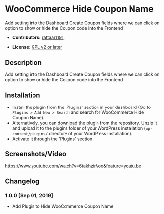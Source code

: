 # WooCommerce Hide Coupon Name #

Add setting into the Dashboard Create Coupon fields where we can click on option to show or hide the Coupon code into the Frontend


* **Contributors:** [raftaar1191](http://profiles.wordpress.org/raftaar1191),


* **License:** [GPL v2 or later]( http://www.gnu.org/licenses/gpl-2.0.html)

## Description ##

Add setting into the Dashboard Create Coupon fields where we can click on option to show or hide the Coupon code into the Frontend

## Installation ##

* Install the plugin from the 'Plugins' section in your dashboard (Go to `Plugins > Add New > Search` and search for WooCommerce Hide Coupon Name).
* Alternatively, you can [download](http://downloads.wordpress.org/plugin/woocommerce-hide-coupon-name.zip "Download WooCommerce Hide Coupon Name") the plugin from the repository. Unzip it and upload it to the plugins folder of your WordPress installation (`wp-content/plugins/` directory of your WordPress installation).
* Activate it through the 'Plugins' section.

## Screenshots/Video ##

https://www.youtube.com/watch?v=6takhzirVoo&feature=youtu.be


## Changelog ##

### 1.0.0 [Sep 01, 2019] ###
   * Add Plugin to Hide WooCommerce Coupon Name